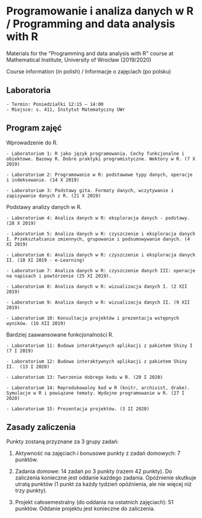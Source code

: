 # Programowanie i analiza danych w R / Programming and data analysis with R

Materials for the "Programming and data analysis with R" course at Mathematical Institute, University of Wrocław (2019/2020)

Course information (in polish) / Informacje o zajęciach (po polsku)

## Laboratoria

    - Termin: Poniedziałki 12:15 — 14:00
    - Miejsce: s. 411, Instytut Matematyczny UWr
    
## Program zajęć    

Wprowadzenie do R.

    - Laboratorium 1: R jako język programowania. Cechy funkcjonalne i obiektowe. Bazowy R. Dobre praktyki programistyczne. Wektory w R. (7 X 2019)
    
    - Laboratorium 2: Programowanie w R: podstawowe typy danych, operacje i indeksowanie. (14 X 2019)
    
    - Laboratorium 3: Podstawy gita. Formaty danych, wczytywanie i zapisywanie danych z R. (21 X 2019)
    
Podstawy analizy danych w R.
    
    - Laboratorium 4: Analiza danych w R: eksploracja danych - podstawy. (28 X 2019)
    
    - Laboratorium 5: Analiza danych w R: czyszczenie i eksploracja danych I. Przekształcanie zmiennych, grupowanie i podsumowywanie danych. (4 XI 2019)
     
    - Laboratorium 6: Analiza danych w R: czyszczenie i eksploracja danych II. (18 XI 2019 - e-Learning)
    
    - Laboratorium 7: Analiza danych w R: czyszczenie danych III: operacje na napisach i powtórzenie (25 XI 2019).
    
    - Laboratorium 8: Analiza danych w R: wizualizacja danych I. (2 XII 2019)
    
    - Laboratorium 9: Analiza danych w R: wizualizacja danych II. (9 XII 2019)
    
    - Laboratorium 10: Konsultacja projektów i prezentacja wstępnych wyników. (16 XII 2019)
    
Bardziej zaawansowane funkcjonalności R.
    
    - Laboratorium 11: Budowa interaktywnych aplikacji z pakietem Shiny I (7 I 2019)
    
    - Laboratorium 12: Budowa interaktywnych aplikacji z pakietem Shiny II.  (13 I 2020)
    
    - Laboratorium 13: Tworzenie dobrego kodu w R. (20 I 2020)
    
    - Laboratorium 14: Reprodukowalny kod w R (knitr, archivist, drake). Symulacje w R i powiązane tematy. Wydajne programowanie w R. (27 I 2020)
    
    - Laboratorium 15: Prezentacja projektów. (3 II 2020)
    
    
## Zasady zaliczenia

Punkty zostaną przyznane za 3 grupy zadań:

1. Aktywność na zajęciach i bonusowe punkty z zadań domowych: 7 punktów.

2. Zadania domowe: 14 zadań po 3 punkty (razem 42 punkty). Do zaliczenia konieczne jest oddanie każdego zadania. 
   Opóźnienie skutkuje utratą punktów (1 punkt za każdy tydzień opóźnienia, ale nie więcej niż trzy punkty).

3. Projekt całosemestralny (do oddania na ostatnich zajęciach): 51 punktów. Oddanie projektu jest konieczne do zaliczenia.
